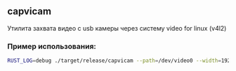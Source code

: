 ## capvicam

Утилита захвата видео с usb камеры через систему video for linux (v4l2)


### Пример использования:
```bash
RUST_LOG=debug ./target/release/capvicam --path=/dev/video0 --width=1920 --height=1080
```
